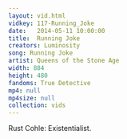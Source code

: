 ```yaml
---
layout: vid.html
vidkey: 117-Running_Joke
date:   2014-05-11 10:00:00
title:  Running Joke
creators: Luminosity
song: Running Joke
artist: Queens of the Stone Age
width: 884
height: 480
fandoms: True Detective
mp4: null
mp4size: null
collection: vids
---
```


  <div>
  Rust Cohle: Existentialist.
  </div>
  